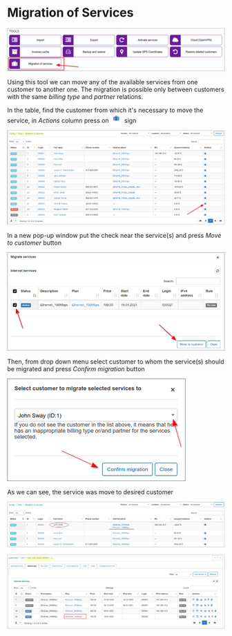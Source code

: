 Migration of Services
===

![icon](icon.png)

Using this tool we can move any of the available services from one customer to another one. The migration is possible only between customers with the same *billing type* and *partner* relations.

In the table, find the customer from which it's necessary to move the service, in *Actions* column press on <icon class="image-icon">![migrate icon](migrate_icon.png)</icon> sign

![Service migration](serv_migration.png)

In a new pop-up window put the check near the service(s) and press *Move to customer* button

![Service migration](serv_selection.png)

Then, from drop down menu select customer to whom the service(s) should be migrated and press *Confirm migration* button

![Service migration](customer_selection.png)

As we can see, the service was move to desired customer

![Service migration result](migration_result.png)

![Service migration result](migration_result1.png)
